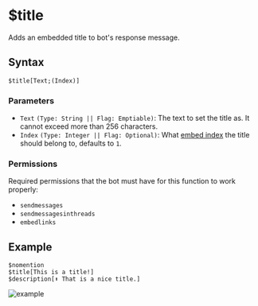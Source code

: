 # $title
Adds an embedded title to bot's response message.

## Syntax
```
$title[Text;(Index)]
```

### Parameters
- `Text` `(Type: String || Flag: Emptiable)`: The text to set the title as. It cannot exceed more than 256 characters.
- `Index` `(Type: Integer || Flag: Optional)`: What [embed index](../resources/embedIndexes.md) the title should belong to, defaults to `1`.

### Permissions
Required permissions that the bot must have for this function to work properly:
- `sendmessages`
- `sendmessagesinthreads`
- `embedlinks`

## Example
```
$nomention
$title[This is a title!]
$description[⬆️ That is a nice title.]
```
![example](https://user-images.githubusercontent.com/69215413/123186040-4c310b00-d465-11eb-99b1-6c43828c8ddb.png)
